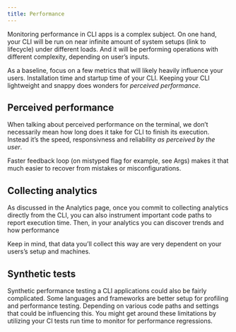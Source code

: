 ```yaml
---
title: Performance
---
```


Monitoring performance in CLI apps is a complex subject. On one hand, your CLI will be run on near infinite amount of system setups (link to lifecycle) under different loads. And it will be performing operations with different complexity, depending on user’s inputs.

As a baseline, focus on a few metrics that will likely heavily influence your users. Installation time and startup time of your CLI. Keeping your CLI lightweight and snappy does wonders for _perceived performance_.

## Perceived performance

When talking about perceived performance on the terminal, we don’t necessarily mean how long does it take for CLI to finish its execution. Instead it’s the speed, responsivness and reliability _as perceived by the user_.

Faster feedback loop (on mistyped flag for example, see Args) makes it that much easier to recover from mistakes or misconfigurations.

## Collecting analytics

As discussed in the Analytics page, once you commit to collecting analytics directly from the CLI, you can also instrument important code paths to report execution time. Then, in your analytics you can discover trends and how performance

Keep in mind, that data you’ll collect this way are very dependent on your users’s setup and machines.

## Synthetic tests

Synthetic performance testing a CLI applications could also be fairly complicated. Some languages and frameworks are better setup for profiling and performance testing. Depending on various code paths and settings that could be influencing this. You might get around these limitations by utilizing your CI tests run time to monitor for performance regressions.
